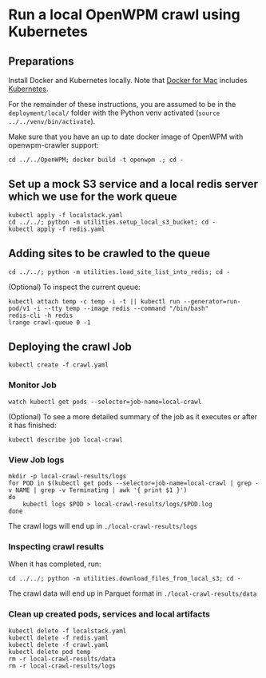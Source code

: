 # Run a local OpenWPM crawl using Kubernetes

## Preparations

Install Docker and Kubernetes locally. Note that [Docker for Mac](https://docs.docker.com/docker-for-mac/install/) includes [Kubernetes](https://docs.docker.com/docker-for-mac/#kubernetes).

For the remainder of these instructions, you are assumed to be in the `deployment/local/` folder with the Python venv activated (`source ../../venv/bin/activate`).

Make sure that you have an up to date docker image of OpenWPM with openwpm-crawler support:

```
cd ../../OpenWPM; docker build -t openwpm .; cd -
```

## Set up a mock S3 service and a local redis server which we use for the work queue

```
kubectl apply -f localstack.yaml
cd ../../; python -m utilities.setup_local_s3_bucket; cd -
kubectl apply -f redis.yaml
```

## Adding sites to be crawled to the queue

```
cd ../../; python -m utilities.load_site_list_into_redis; cd -
```

(Optional) To inspect the current queue:
```
kubectl attach temp -c temp -i -t || kubectl run --generator=run-pod/v1 -i --tty temp --image redis --command "/bin/bash"
redis-cli -h redis
lrange crawl-queue 0 -1
```

## Deploying the crawl Job

```
kubectl create -f crawl.yaml
```

### Monitor Job

```
watch kubectl get pods --selector=job-name=local-crawl
```

(Optional) To see a more detailed summary of the job as it executes or after it has finished:

```
kubectl describe job local-crawl
```

### View Job logs

```
mkdir -p local-crawl-results/logs
for POD in $(kubectl get pods --selector=job-name=local-crawl | grep -v NAME | grep -v Terminating | awk '{ print $1 }')
do
    kubectl logs $POD > local-crawl-results/logs/$POD.log
done
```

The crawl logs will end up in `./local-crawl-results/logs`

### Inspecting crawl results

When it has completed, run:
```
cd ../../; python -m utilities.download_files_from_local_s3; cd -
```

The crawl data will end up in Parquet format in `./local-crawl-results/data`

### Clean up created pods, services and local artifacts

```
kubectl delete -f localstack.yaml
kubectl delete -f redis.yaml
kubectl delete -f crawl.yaml
kubectl delete pod temp
rm -r local-crawl-results/data
rm -r local-crawl-results/logs
```
